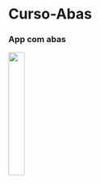 # Curso-Abas

### App com abas

<img src="https://user-images.githubusercontent.com/72177982/120518978-877d7400-c3a8-11eb-85ef-e126e88c843a.jpg" width="25%">
